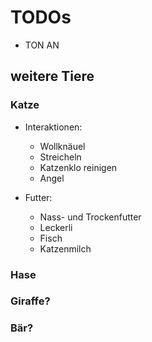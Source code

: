 # TODOs

- TON AN


## weitere Tiere

### Katze

- Interaktionen:
  - Wollknäuel
  - Streicheln
  - Katzenklo reinigen
  - Angel
  

- Futter:
  - Nass- und Trockenfutter
  - Leckerli
  - Fisch
  - Katzenmilch

### Hase

### Giraffe?

### Bär?
